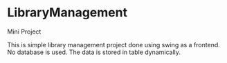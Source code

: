 # LibraryManagement
Mini Project

This is simple library management project done using swing as a frontend.
No database is used.
The data is stored in table dynamically.
